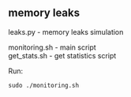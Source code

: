 ## memory leaks
leaks.py - memory leaks simulation

monitoring.sh - main script   
get_stats.sh - get statistics script   

Run:
```
sudo ./monitoring.sh
```

